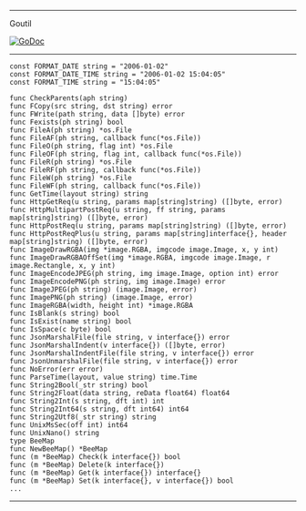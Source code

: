 ----------------
Goutil

<a href="https://godoc.org/github.com/nulijiabei/goutil"><img src="https://godoc.org/github.com/nulijiabei/goutil?status.svg" alt="GoDoc"></a>

---

	const FORMAT_DATE string = "2006-01-02"
	const FORMAT_DATE_TIME string = "2006-01-02 15:04:05"
	const FORMAT_TIME string = "15:04:05"

	func CheckParents(aph string)
	func FCopy(src string, dst string) error
	func FWrite(path string, data []byte) error
	func Fexists(ph string) bool
	func FileA(ph string) *os.File
	func FileAF(ph string, callback func(*os.File))
	func FileO(ph string, flag int) *os.File
	func FileOF(ph string, flag int, callback func(*os.File))
	func FileR(ph string) *os.File
	func FileRF(ph string, callback func(*os.File))
	func FileW(ph string) *os.File
	func FileWF(ph string, callback func(*os.File))
	func GetTime(layout string) string
	func HttpGetReq(u string, params map[string]string) ([]byte, error)
	func HttpMultipartPostReq(u string, ff string, params map[string]string) ([]byte, error)
	func HttpPostReq(u string, params map[string]string) ([]byte, error)
	func HttpPostReqPlus(u string, params map[string]interface{}, header map[string]string) ([]byte, error)
	func ImageDrawRGBA(img *image.RGBA, imgcode image.Image, x, y int)
	func ImageDrawRGBAOffSet(img *image.RGBA, imgcode image.Image, r image.Rectangle, x, y int)
	func ImageEncodeJPEG(ph string, img image.Image, option int) error
	func ImageEncodePNG(ph string, img image.Image) error
	func ImageJPEG(ph string) (image.Image, error)
	func ImagePNG(ph string) (image.Image, error)
	func ImageRGBA(width, height int) *image.RGBA
	func IsBlank(s string) bool
	func IsExist(name string) bool
	func IsSpace(c byte) bool
	func JsonMarshalFile(file string, v interface{}) error
	func JsonMarshalIndent(v interface{}) ([]byte, error)
	func JsonMarshalIndentFile(file string, v interface{}) error
	func JsonUnmarshalFile(file string, v interface{}) error
	func NoError(err error)
	func ParseTime(layout, value string) time.Time
	func String2Bool(_str string) bool
	func String2Float(data string, reData float64) float64
	func String2Int(s string, dft int) int
	func String2Int64(s string, dft int64) int64
	func String2Utf8(_str string) string
	func UnixMsSec(off int) int64
	func UnixNano() string
	type BeeMap
	func NewBeeMap() *BeeMap
	func (m *BeeMap) Check(k interface{}) bool
	func (m *BeeMap) Delete(k interface{})
	func (m *BeeMap) Get(k interface{}) interface{}
	func (m *BeeMap) Set(k interface{}, v interface{}) bool
	...
	
---